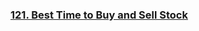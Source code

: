 ### [121. Best Time to Buy and Sell Stock](https://leetcode.com/problems/best-time-to-buy-and-sell-stock)
